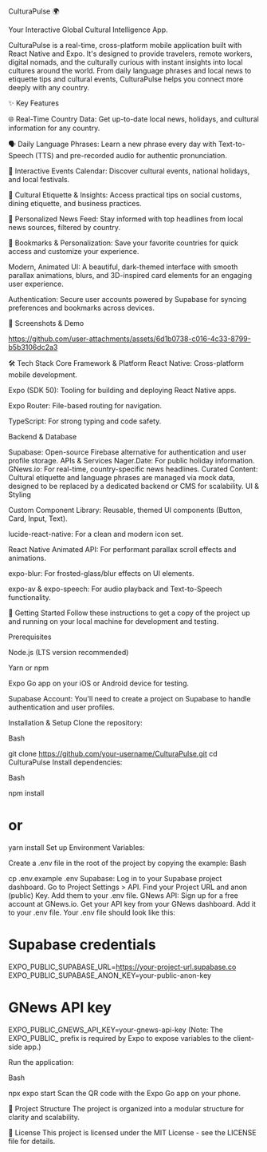 CulturaPulse 🌍

Your Interactive Global Cultural Intelligence App.

CulturaPulse is a real-time, cross-platform mobile application built with React Native and Expo. It's designed to provide travelers, remote workers, digital nomads, and the culturally curious with instant insights into local cultures around the world. From daily language phrases and local news to etiquette tips and cultural events, CulturaPulse helps you connect more deeply with any country.





✨ Key Features

🌐 Real-Time Country Data: Get up-to-date local news, holidays, and cultural information for any country.

🗣️ Daily Language Phrases: Learn a new phrase every day with Text-to-Speech (TTS) and pre-recorded audio for authentic pronunciation.

📅 Interactive Events Calendar: Discover cultural events, national holidays, and local festivals.

🤝 Cultural Etiquette & Insights: Access practical tips on social customs, dining etiquette, and business practices.

📰 Personalized News Feed: Stay informed with top headlines from local news sources, filtered by country.

🔖 Bookmarks & Personalization: Save your favorite countries for quick access and customize your experience.

Modern, Animated UI: A beautiful, dark-themed interface with smooth parallax animations, blurs, and 3D-inspired card elements for an engaging user experience.

Authentication: Secure user accounts powered by Supabase for syncing preferences and bookmarks across devices.



📸 Screenshots & Demo


https://github.com/user-attachments/assets/6d1b0738-c016-4c33-8799-b5b3106dc2a3




🛠️ Tech Stack
Core Framework & Platform
React Native: Cross-platform mobile development.

Expo (SDK 50): Tooling for building and deploying React Native apps.

Expo Router: File-based routing for navigation.

TypeScript: For strong typing and code safety.

Backend & Database

Supabase: Open-source Firebase alternative for authentication and user profile storage.
APIs & Services
Nager.Date: For public holiday information.
GNews.io: For real-time, country-specific news headlines.
Curated Content: Cultural etiquette and language phrases are managed via mock data, designed to be replaced by a dedicated backend or CMS for scalability.
UI & Styling

Custom Component Library: Reusable, themed UI components (Button, Card, Input, Text).

lucide-react-native: For a clean and modern icon set.

React Native Animated API: For performant parallax scroll effects and animations.

expo-blur: For frosted-glass/blur effects on UI elements.

expo-av & expo-speech: For audio playback and Text-to-Speech functionality.



🚀 Getting Started
Follow these instructions to get a copy of the project up and running on your local machine for development and testing.

Prerequisites

Node.js (LTS version recommended)

Yarn or npm

Expo Go app on your iOS or Android device for testing.

Supabase Account: You'll need to create a project on Supabase to handle authentication and user profiles.



Installation & Setup
Clone the repository:

Bash


git clone https://github.com/your-username/CulturaPulse.git
cd CulturaPulse
Install dependencies:

Bash

npm install
# or
yarn install
Set up Environment Variables:

Create a .env file in the root of the project by copying the example:
Bash

cp .env.example .env
Supabase:
Log in to your Supabase project dashboard.
Go to Project Settings > API.
Find your Project URL and anon (public) Key.
Add them to your .env file.
GNews API:
Sign up for a free account at GNews.io.
Get your API key from your GNews dashboard.
Add it to your .env file.
Your .env file should look like this:

# Supabase credentials
EXPO_PUBLIC_SUPABASE_URL=https://your-project-url.supabase.co
EXPO_PUBLIC_SUPABASE_ANON_KEY=your-public-anon-key

# GNews API key
EXPO_PUBLIC_GNEWS_API_KEY=your-gnews-api-key
(Note: The EXPO_PUBLIC_ prefix is required by Expo to expose variables to the client-side app.)

Run the application:

Bash

npx expo start
Scan the QR code with the Expo Go app on your phone.

📂 Project Structure
The project is organized into a modular structure for clarity and scalability.





📄 License
This project is licensed under the MIT License - see the LICENSE file for details.
